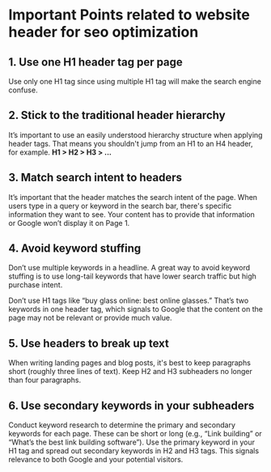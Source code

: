 # Important Points related to website header for seo optimization

## 1. Use one H1 header tag per page
Use only one H1 tag since using multiple H1 tag will make the search engine confuse.

## 2. Stick to the traditional header hierarchy
It’s important to use an easily understood hierarchy structure when applying header tags. That means you shouldn't jump from an H1 to an H4 header, for example. **H1 > H2 > H3 > ...**

## 3. Match search intent to headers
It’s important that the header matches the search intent of the page. When users type in a query or keyword in the search bar, there's specific information they want to see. Your content has to provide that information or Google won’t display it on Page 1.

## 4. Avoid keyword stuffing
Don’t use multiple keywords in a headline. A great way to avoid keyword stuffing is to use long-tail keywords that have lower search traffic but high purchase intent.

Don’t use H1 tags like “buy glass online: best online glasses.” That’s two keywords in one header tag, which signals to Google that the content on the page may not be relevant or provide much value. 

## 5. Use headers to break up text
When writing landing pages and blog posts, it's best to keep paragraphs short (roughly three lines of text). Keep H2 and H3 subheaders no longer than four paragraphs. 

## 6. Use secondary keywords in your subheaders
Conduct keyword research to determine the primary and secondary keywords for each page. These can be short or long (e.g., “Link building” or “What’s the best link building software”). Use the primary keyword in your H1 tag and spread out secondary keywords in H2 and H3 tags. This signals relevance to both Google and your potential visitors.
